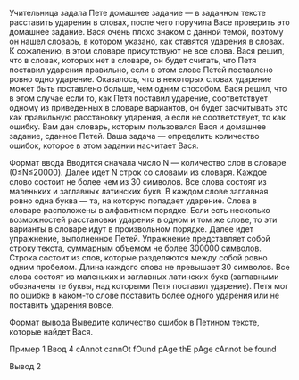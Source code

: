 Учительница задала Пете домашнее задание — в заданном тексте расставить ударения в словах, после чего поручила Васе
проверить это домашнее задание. Вася очень плохо знаком с данной темой, поэтому он нашел словарь, в котором указано,
как ставятся ударения в словах. К сожалению, в этом словаре присутствуют не все слова. Вася решил, что в словах,
которых нет в словаре, он будет считать, что Петя поставил ударения правильно, если в этом слове Петей поставлено ровно
одно ударение. Оказалось, что в некоторых словах ударение может быть поставлено больше, чем одним способом. Вася решил,
что в этом случае если то, как Петя поставил ударение, соответствует одному из приведенных в словаре вариантов, он будет
засчитывать это как правильную расстановку ударения, а если не соответствует, то как ошибку. Вам дан словарь, которым
пользовался Вася и домашнее задание, сданное Петей. Ваша задача — определить количество ошибок, которое в этом задании
насчитает Вася.

Формат ввода
Вводится сначала число N — количество слов в словаре (0≤N≤20000). Далее идет N строк со словами из словаря. Каждое слово
состоит не более чем из 30 символов. Все слова состоят из маленьких и заглавных латинских букв. В каждом слове
заглавная ровно одна буква — та, на которую попадает ударение. Слова в словаре расположены в алфавитном порядке.
Если есть несколько возможностей расстановки ударения в одном и том же слове, то эти варианты в словаре идут в
произвольном порядке. Далее идет упражнение, выполненное Петей. Упражнение представляет собой строку текста, суммарным
объемом не более 300000 символов. Строка состоит из слов, которые разделяются между собой ровно одним пробелом. Длина
каждого слова не превышает 30 символов. Все слова состоят из маленьких и заглавных латинских букв (заглавными
обозначены те буквы, над которыми Петя поставил ударение). Петя мог по ошибке в каком-то слове поставить более одного
ударения или не поставить ударения вовсе.

Формат вывода
Выведите количество ошибок в Петином тексте, которые найдет Вася.

Пример 1
Ввод
4
cAnnot
cannOt
fOund
pAge
thE pAge cAnnot be found

Вывод
2